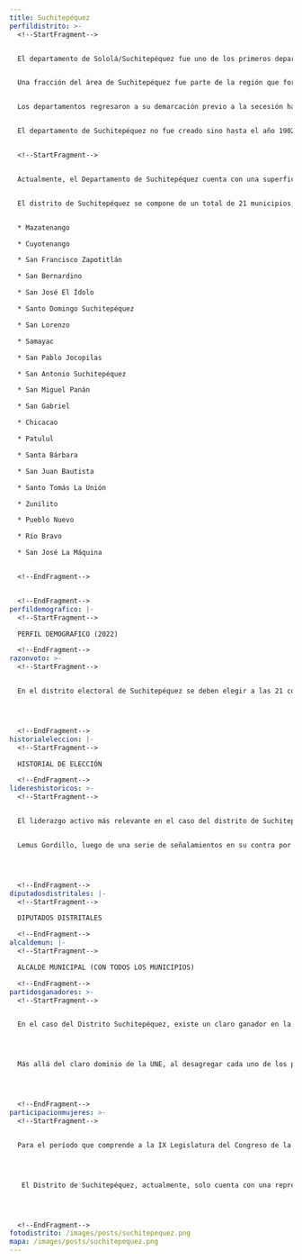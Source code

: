 ```yaml
---
title: Suchitepéquez
perfildistrito: >-
  <!--StartFragment-->


  El departamento de Sololá/Suchitepéquez fue uno de los primeros departamentos establecidos tras la anexión a México por la Asamblea Constituyente el 11 de octubre de 1825, junto a otras 6 agrupaciones territoriales. Durante este tiempo, los parte de los actuales departamentos de Sololá, Suchitepéquez, Quiché y Totonicapán (y algunos de los municipios que actualmente los componen) eran parte de una sola demarcación territorial. 


  Una fracción del área de Suchitepéquez fue parte de la región que formó el efímero Estado de Los Altos, aprobado el 25 de diciembre de 1838 por el Congreso de la República Federal de Centroamérica, debido a movimientos secesionistas en la región. Este Estado se constituyó en cuatro departamentos: Quetzaltenango, Totonicapán, Sololá y Suchitepéquez. Sin embargo, dicho territorio fue reintegrado a la República de Guatemala en 1840 por el general Rafael Carrera, dando por terminada la separación del Estado de los Altos.


  Los departamentos regresaron a su demarcación previo a la secesión hasta que, posterior a la Reforma Liberal de 1871, el presidente Miguel García Granados emitiera el Decreto No. 52, mismo que separaría el área de Quiché para convertirla en un nuevo departamento. Asimismo, este decreto fomentó en paralelo la creación de los demás departamentos que comprenden a Totonicapán y Sololá. El área de Suchitepéquez se mantuvo unida a este último, pero con una extensión territorial significativamente menor a la que contaba previo a la segregación de Quiché.    


  El departamento de Suchitepéquez no fue creado sino hasta el año 1902 durante el gobierno de Manuel Estrada Cabrera. El gobierno de Estrada Cabrea publicó el texto de Demarcación Política de la República en el que se establece el departamento de Suchitepéquez con su actual cabecera Mazatenango. 


  <!--StartFragment-->


  Actualmente, el Departamento de Suchitepéquez cuenta con una superficie de 2,510 km² y una población total de 554,695 habitantes. Estos se subdividen en un 52.01% de población rural y el restante 47.09% de población urbana. Asimismo, el departamento de Suchitepéquez cuenta con una población identificada con el género femenino ligeramente mayor al masculino (50.91%) y predominantemente ladino (61.02%). La edad promedio del departamento es de 26 años, por lo que se puede catalogar como un área predominantemente joven. 


  El distrito de Suchitepéquez se compone de un total de 21 municipios, entre los que destaca la cabecera departamental Mazatenango. Estas 21 unidades territoriales son: 


  * Mazatenango

  * Cuyotenango

  * San Francisco Zapotitlán

  * San Bernardino

  * San José El Ídolo

  * Santo Domingo Suchitepéquez

  * San Lorenzo

  * Samayac

  * San Pablo Jocopilas

  * San Antonio Suchitepéquez

  * San Miguel Panán

  * San Gabriel

  * Chicacao

  * Patulul

  * Santa Bárbara

  * San Juan Bautista

  * Santo Tomás La Unión

  * Zunilito

  * Pueblo Nuevo

  * Río Bravo

  * San José La Máquina


  <!--EndFragment-->


  <!--EndFragment-->
perfildemografico: |-
  <!--StartFragment-->

  PERFIL DEMOGRAFICO (2022)

  <!--EndFragment-->
razonvoto: >-
  <!--StartFragment-->


  En el distrito electoral de Suchitepéquez se deben elegir a las 21 corporaciones municipales (alcalde y síndicos) del departamento, correspondientes a los 21 municipios que componen el distrito. Asimismo, los ciudadanos del departamento deben elegir a 5 diputados distritales que les representarán en el Congreso de la República. 




  <!--EndFragment-->
historialeleccion: |-
  <!--StartFragment-->

  HISTORIAL DE ELECCIÓN

  <!--EndFragment-->
lidereshistoricos: >-
  <!--StartFragment-->


  El liderazgo activo más relevante en el caso del distrito de Suchitepéquez es el del actual alcalde de Mazatenango, cabecera municipal del departamento, Manuel de Jesús Delgado Sagarminaga. El actual jefe edil de Mazatenango ha estado en la contienda por el cargo desde el proceso electoral del 2004, mismo en el que formó parte de un comité cívico para hacerse con el cargo de alcalde del municipio. Asimismo, Delgado fue reelecto en el siguiente proceso electoral, esta vez con un comité cívico distinto. No obstante, para el siguiente proceso electoral en el año 2011, el entonces alcalde fue derrotado en la contienda electoral por el candidato del Partido Patriota, Oscar Roberto Lemus Gordillo. 


  Lemus Gordillo, luego de una serie de señalamientos en su contra por corrupción en la compra de vehículos, falló en el intento de su reelección; dejando el cargo nuevamente en manos del Comité Cívico El Conejo, encabezado por el ex alcalde Delgado Sagarminaga. Actualmente, el alcalde Delgado Sagarminaga fue nuevamente electo con el Comité Cívico El Conejo para el período de 2020 - 2024; consolidándose como un liderazgo emergente y ganando aún más adeptos dentro del departamento de Suchitepéquez. 




  <!--EndFragment-->
diputadosdistritales: |-
  <!--StartFragment-->

  DIPUTADOS DISTRITALES

  <!--EndFragment-->
alcaldemun: |-
  <!--StartFragment-->

  ALCALDE MUNICIPAL (CON TODOS LOS MUNICIPIOS)

  <!--EndFragment-->
partidosganadores: >-
  <!--StartFragment-->


  En el caso del Distrito Suchitepéquez, existe un claro ganador en la categoría de partido predominante en el distrito; el partido Unidad Nacional de la Esperanza - UNE- con una totalidad de xxx votos emitidos en el ínterim de los últimos tres procesos electorales. La UNE ha estado presente en Suchitepéquez en los últimos tres procesos electorales revisados, obteniendo al menos dos asientos en el Legislativo durante este período. El proceso electoral de 2011 y 2015 cumplieron con la cifra de 2 escaños, mientras que en el último proceso electoral (2019) la UNE logró ampliar su caudal por un escaño, alcanzando una totalidad de tres diputados actualmente electos por el distrito de Suchitepéquez. 




  Más allá del claro dominio de la UNE, al desagregar cada uno de los procesos electorales recientes por separado, puede evidenciarse un segundo partido ganador distinto. Durante el proceso electoral del 2011, el Partido Patriota recibió 35, 670 votos que significaron una totalidad de dos asientos en el Congreso por el distrito en cuestión. Para el proceso electoral del año 2015 fue el partido LÍDER quién, junto con la UNE, logró afianzarse de dos asientos en el Legislativo. Finalmente, en la reciente elección de 2019, el partido Unión del Cambio Nacional -UCN- se adjudicó los otros dos escaños restantes en el departamento.  




  <!--EndFragment-->
participacionmujeres: >-
  <!--StartFragment-->


  Para el período que comprende a la IX Legislatura del Congreso de la República de Guatemala (2020 - 2024), únicamente fueron electas 31 mujeres del total de 160 diputados que componen el hemiciclo parlamentario. Es decir, dicha Legislatura cuenta con un aproximado del 20% de representación política de la mujer; una de las cifras más bajas de representación femenina a nivel latinoamericano. 




   El Distrito de Suchitepéquez, actualmente, solo cuenta con una representante de género femenino en el Legislativo; la diputada de la Unidad Nacional de la Esperanza -UNE- Merana Esperanza Oliva Aguilar. Dicha tendencia de subrepresentación femenina ha sido tal, que en los últimos tres procesos electorales estudiados, únicamente una mujer ha sido electa como diputada por el departamento en cada uno de los procesos de elección. 




  <!--EndFragment-->
fotodistrito: /images/posts/suchitepequez.png
mapa: /images/posts/suchitepequez.png
---
```

